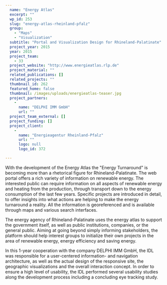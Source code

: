 ```yaml
---
  name: "Energy Atlas"
  excerpt: ""
  wp_id: 253
  slug: "energy-atlas-rheinland-pfalz"
  group: 
    - "Maps"
    - "Visualization"
  subtitle: "Portal and Visualization Design for Rhineland-Palatinate"
  project_year: 2015
  year: 2015
  project_team: 
    - 33
  project_website: "http://www.energieatlas.rlp.de"
  project_material: ""
  related_publications: []
  related_projects: ""
  thumbnail_id: 262
  featured_home: false
  thumbnail: /images/uploads/energieatlas-teaser.jpg
  project_partners: 
    - 
      name: "DELPHI IMM GmbH"
      url: ""
  project_team_external: []
  project_funding: []
  project_client: 
    - 
      name: "Energieagentur Rheinland-Pfalz"
      url: ""
      logo: null
      logo_id: 372

---
```

With the development of the Energy Atlas the "Energy Turnaround" is becoming more than a rhetorical figure for Rhineland-Palatinate. The web portal offers a rich variety of information on renewable energy. The interested public can require information on all aspects of renewable energy and heating from the production, through transport down to the energy consumption of the last few years. Specific projects are introduced in detail, to offer insights into what actions are helping to make the energy turnaround a reality. All the information is georeferenced and is available through maps and various search interfaces.

The energy agency of Rhineland-Palatinate uses the energy atlas to support the government itself, as well as public institutions, companies, or the general public. Aiming at going beyond simply informing stakeholders, the platform should help interest groups to initialize their own projects in the area of renewable energy, energy efficiency and saving energy.

In this 1-year cooperation with the company DELPHI IMM GmbH, the IDL was responsible for a user-centered information- and navigation architecture, as well as the actual design of the responsive site, the geographic visualizations and the overall interaction concept. In order to ensure a high level of usability, the IDL performed several usability studies along the development process including a concluding eye tracking study.